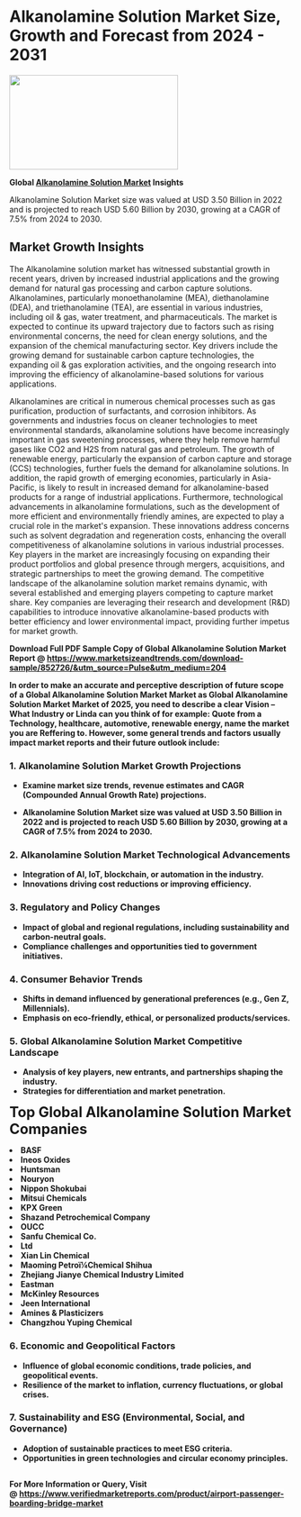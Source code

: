 <H1>Alkanolamine Solution Market Size, Growth and Forecast from 2024 - 2031</H1><img class="aligncenter size-medium wp-image-584254" src="https://thirdeyenews.in/wp-content/uploads/2024/09/Global-Market-Research-300x168.jpeg" alt="" width="300" height="168" /><p><strong>Global&nbsp;<a href="https://www.marketsizeandtrends.com/download-sample/852726/&amp;utm_source=Pulse&amp;utm_medium=204">Alkanolamine Solution Market</a> Insights</strong></p><p>Alkanolamine Solution Market size was valued at USD 3.50 Billion in 2022 and is projected to reach USD 5.60 Billion by 2030, growing at a CAGR of 7.5% from 2024 to 2030.</p><p><h2>Market Growth Insights</h2> <p>The Alkanolamine solution market has witnessed substantial growth in recent years, driven by increased industrial applications and the growing demand for natural gas processing and carbon capture solutions. Alkanolamines, particularly monoethanolamine (MEA), diethanolamine (DEA), and triethanolamine (TEA), are essential in various industries, including oil & gas, water treatment, and pharmaceuticals. The market is expected to continue its upward trajectory due to factors such as rising environmental concerns, the need for clean energy solutions, and the expansion of the chemical manufacturing sector. Key drivers include the growing demand for sustainable carbon capture technologies, the expanding oil & gas exploration activities, and the ongoing research into improving the efficiency of alkanolamine-based solutions for various applications.</p> <p><strong></strong></p> <p>Alkanolamines are critical in numerous chemical processes such as gas purification, production of surfactants, and corrosion inhibitors. As governments and industries focus on cleaner technologies to meet environmental standards, alkanolamine solutions have become increasingly important in gas sweetening processes, where they help remove harmful gases like CO2 and H2S from natural gas and petroleum. The growth of renewable energy, particularly the expansion of carbon capture and storage (CCS) technologies, further fuels the demand for alkanolamine solutions. In addition, the rapid growth of emerging economies, particularly in Asia-Pacific, is likely to result in increased demand for alkanolamine-based products for a range of industrial applications. Furthermore, technological advancements in alkanolamine formulations, such as the development of more efficient and environmentally friendly amines, are expected to play a crucial role in the market's expansion. These innovations address concerns such as solvent degradation and regeneration costs, enhancing the overall competitiveness of alkanolamine solutions in various industrial processes. Key players in the market are increasingly focusing on expanding their product portfolios and global presence through mergers, acquisitions, and strategic partnerships to meet the growing demand. The competitive landscape of the alkanolamine solution market remains dynamic, with several established and emerging players competing to capture market share. Key companies are leveraging their research and development (R&D) capabilities to introduce innovative alkanolamine-based products with better efficiency and lower environmental impact, providing further impetus for market growth. <p><strong></p><p><span class=""><strong>Download Full PDF Sample Copy of Global Alkanolamine Solution Market Report</strong> @ <a href="https://www.marketsizeandtrends.com/download-sample/852726/&amp;utm_source=Pulse&amp;utm_medium=204" target="_blank">https://www.marketsizeandtrends.com/download-sample/852726/&amp;utm_source=Pulse&amp;utm_medium=204</a></span></p><p>In order to make an accurate and perceptive description of future scope of a Global&nbsp;Alkanolamine Solution Market Market as Global&nbsp;Alkanolamine Solution Market Market of 2025, you need to describe a clear Vision &ndash; What Industry or Linda can you think of for example: Quote from a Technology, healthcare, automotive, renewable energy, name the market you are Reffering to. However, some general trends and factors usually impact market reports and their future outlook include:</p><h3>1.&nbsp;<strong>Alkanolamine Solution Market Growth Projections</strong></h3><ul><li>Examine market size trends, revenue estimates and CAGR (Compounded Annual Growth Rate) projections.</li><li><p>Alkanolamine Solution Market size was valued at USD 3.50 Billion in 2022 and is projected to reach USD 5.60 Billion by 2030, growing at a CAGR of 7.5% from 2024 to 2030.</p></li></ul><h3>2.&nbsp;<strong>Alkanolamine Solution Market Technological Advancements</strong></h3><ul><li>Integration of AI, IoT, blockchain, or automation in the industry.</li><li>Innovations driving cost reductions or improving efficiency.</li></ul><h3>3.&nbsp;<strong>Regulatory and Policy Changes</strong></h3><ul><li>Impact of global and regional regulations, including sustainability and carbon-neutral goals.</li><li>Compliance challenges and opportunities tied to government initiatives.</li></ul><h3>4.&nbsp;<strong>Consumer Behavior Trends</strong></h3><ul><li>Shifts in demand influenced by generational preferences (e.g., Gen Z, Millennials).</li><li>Emphasis on eco-friendly, ethical, or personalized products/services.</li></ul><h3>5.&nbsp;<strong>Global Alkanolamine Solution Market Competitive Landscape</strong></h3><ul><li>Analysis of key players, new entrants, and partnerships shaping the industry.</li><li>Strategies for differentiation and market penetration.</li></ul><p data-pm-slice="1 1 []"><span style="color: inherit; font-family: inherit; font-size: 25px;">Top Global Alkanolamine Solution Market Companies</span></p><div class="" data-test-id=""><p><li>BASF</li><li> Ineos Oxides</li><li> Huntsman</li><li> Nouryon</li><li> Nippon Shokubai</li><li> Mitsui Chemicals</li><li> KPX Green</li><li> Shazand Petrochemical Company</li><li> OUCC</li><li> Sanfu Chemical Co.</li><li>Ltd</li><li> Xian Lin Chemical</li><li> Maoming Petroï¼Chemical Shihua</li><li> Zhejiang Jianye Chemical Industry Limited</li><li> Eastman</li><li> McKinley Resources</li><li> Jeen International</li><li> Amines & Plasticizers</li><li> Changzhou Yuping Chemical</li></p></div><h3>6.&nbsp;<strong>Economic and Geopolitical Factors</strong></h3><ul><li>Influence of global economic conditions, trade policies, and geopolitical events.</li><li>Resilience of the market to inflation, currency fluctuations, or global crises.</li></ul><h3>7.&nbsp;<strong>Sustainability and ESG (Environmental, Social, and Governance)</strong></h3><ul><li>Adoption of sustainable practices to meet ESG criteria.</li><li>Opportunities in green technologies and circular economy principles.</li></ul><h2><strong style="font-size: 14px;">For More Information or Query, Visit @&nbsp;</strong><a style="background-color: #ffffff; font-size: 14px;" href="https://www.marketsizeandtrends.com/report/alkanolamine-solution-market/" target="_blank">https://www.verifiedmarketreports.com/product/airport-passenger-boarding-bridge-market</a></h2>
